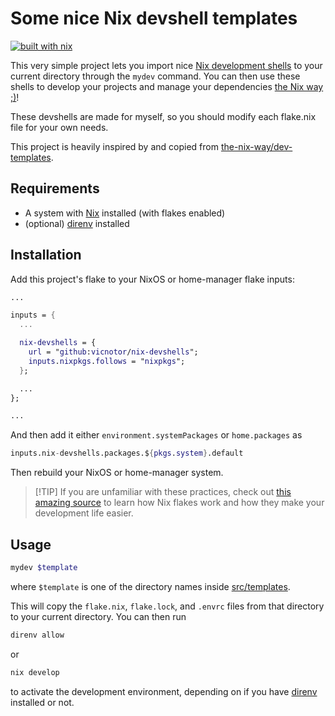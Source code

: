 # Some nice Nix devshell templates

[![built with nix](https://builtwithnix.org/badge.svg)](https://builtwithnix.org)

This very simple project lets you import nice
[Nix development shells](https://nixos.wiki/wiki/Development_environment_with_nix-shell)
to your current directory through the `mydev` command. You can then use
these shells to develop your projects and manage your dependencies
[the Nix way ;<zero-width space>)](https://github.com/the-nix-way)!

These devshells are made for myself, so you should modify each flake.nix
file for your own needs.

This project is heavily inspired by and copied from
[the-nix-way/dev-templates](https://github.com/the-nix-way/dev-templates).

## Requirements

- A system with [Nix](https://nixos.org/) installed (with flakes enabled)
- (optional) [direnv](https://github.com/nix-community/nix-direnv)
  installed

## Installation

Add this project's flake to your NixOS or home-manager flake inputs:

```nix
...

inputs = {
  ... 

  nix-devshells = {
    url = "github:vicnotor/nix-devshells";
    inputs.nixpkgs.follows = "nixpkgs";
  };

  ...
};

...
```

And then add it either `environment.systemPackages` or `home.packages` as

```nix
inputs.nix-devshells.packages.${pkgs.system}.default
```

Then rebuild your NixOS or home-manager system.

> [!TIP] If you are unfamiliar with these practices, check out
> [this amazing source](https://nixos-and-flakes.thiscute.world/) to learn
> how Nix flakes work and how they make your development life easier.

## Usage

```bash
mydev $template
```

where `$template` is one of the directory names inside
[src/templates](https://github.com/vicnotor/nix-devshells/tree/main/src/templates).

This will copy the `flake.nix`, `flake.lock`, and `.envrc` files from that
directory to your current directory. You can then run

```bash
direnv allow
```

or

```bash
nix develop
```

to activate the development environment, depending on if you have
[direnv](https://github.com/nix-community/nix-direnv) installed or not.
